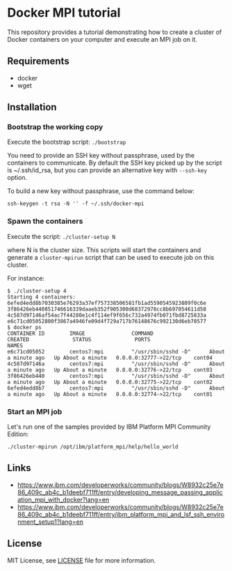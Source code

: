 # Docker MPI tutorial

This repository provides a tutorial demonstrating how to create a cluster
of Docker containers on your computer and execute an MPI job on it.

## Requirements

* docker
* wget

## Installation

### Bootstrap the working copy 

Execute the bootstrap script: `./bootstrap`

You need to provide an SSH key without passphrase, used by the containers to communicate.
By default the SSH key picked up by the script is ~/.ssh/id_rsa,
but you can provide an alternative key with `--ssh-key` option.

To build a new key without passphrase, use the command below:

```
ssh-keygen -t rsa -N '' -f ~/.ssh/docker-mpi
```

### Spawn the containers

Execute the script: `./cluster-setup N`

where N is the cluster size.
This scripts will start the containers and generate a `cluster-mpirun` script that can be
used to execute job on this cluster.

For instance:

```
$ ./cluster-setup 4
Starting 4 containers:
6efed4edd8b7030385e76293a37ef757338506581fb1ad5590545923809f0c6e
3f86426eb440851746616339daaeb352f905300d68372978cc8b697054611d58
4c587d97146af54ac7f44280e1c4f114ef9f656c732a4974fb071fbd8725833a
e6c71cd05052800f3867a4946fe09d4f729a717b76148676c992130d6eb70577
$ docker ps
CONTAINER ID        IMAGE               COMMAND                  CREATED              STATUS              PORTS                    NAMES
e6c71cd05052        centos7:mpi         "/usr/sbin/sshd -D"      About a minute ago   Up About a minute   0.0.0.0:32777->22/tcp    cont04
4c587d97146a        centos7:mpi         "/usr/sbin/sshd -D"      About a minute ago   Up About a minute   0.0.0.0:32776->22/tcp    cont03
3f86426eb440        centos7:mpi         "/usr/sbin/sshd -D"      About a minute ago   Up About a minute   0.0.0.0:32775->22/tcp    cont02
6efed4edd8b7        centos7:mpi         "/usr/sbin/sshd -D"      About a minute ago   Up About a minute   0.0.0.0:32774->22/tcp    cont01
```

### Start an MPI job

Let's run one of the samples provided by IBM Platform MPI Community Edition:

```
./cluster-mpirun /opt/ibm/platform_mpi/help/hello_world
```

## Links

* https://www.ibm.com/developerworks/community/blogs/W8932c25e7e86_409c_ab4c_b1deebf711ff/entry/developing_message_passing_application_mpi_with_docker?lang=en
* https://www.ibm.com/developerworks/community/blogs/W8932c25e7e86_409c_ab4c_b1deebf711ff/entry/ibm_platform_mpi_and_lsf_ssh_environment_setup1?lang=en


## License

MIT License, see [LICENSE](LICENSE) file for more information.
